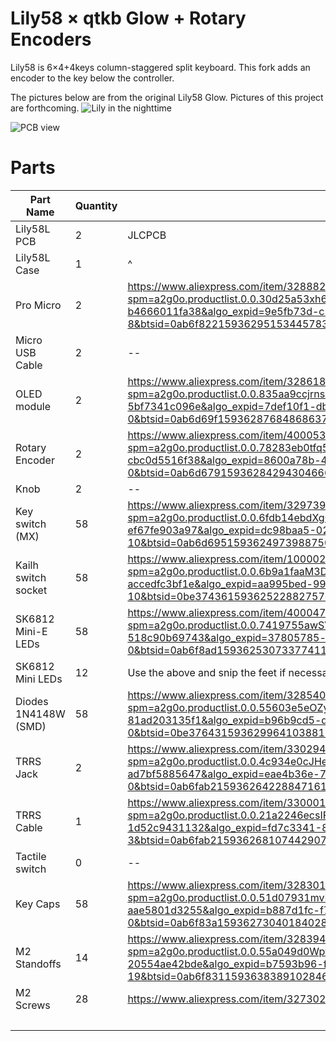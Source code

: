 # Lily58 × qtkb Glow + Rotary Encoders

Lily58 is 6×4+4keys column-staggered split keyboard.
This fork adds an encoder to the key below the controller.

The pictures below are from the original Lily58 Glow. Pictures of this project are forthcoming.
![Lily in the nighttime](https://i.imgur.com/uvap4Nt.jpg)

![PCB view](https://i.imgur.com/vjNbyMs.png)

# Parts

| Part Name            | Quantity | Link                                                                                                                                                                                                                                                                                          | Price/Unit | Total    |
| -------------------- | -------- | --------------------------------------------------------------------------------------------------------------------------------------------------------------------------------------------------------------------------------------------------------------------------------------------- | ---------- | -------- |
| Lily58L PCB          | 2        | JLCPCB                                                                                                                                                                                                                                                                                        | \$5.00     | \$10.00  |
| Lily58L Case         | 1        | ^                                                                                                                                                                                                                                                                                             | \$0.00     | \$0.00   |
| Pro Micro            | 2        | https://www.aliexpress.com/item/32888212119.html?spm=a2g0o.productlist.0.0.30d25a53xh6DaX&algo_pvid=9e5fb73d-c3e5-475f-bda1-b4666011fa38&algo_expid=9e5fb73d-c3e5-475f-bda1-b4666011fa38-8&btsid=0ab6f82215936295153445783e35b6&ws_ab_test=searchweb0_0,searchweb201602_,searchweb201603_     | \$5.59     | \$11.17  |
| Micro USB Cable      | 2        | --                                                                                                                                                                                                                                                                                            | \$0.00     | \$0.00   |
| OLED module          | 2        | https://www.aliexpress.com/item/32861875681.html?spm=a2g0o.productlist.0.0.835aa9ccjrnsdV&algo_pvid=7def10f1-db5f-4a13-951c-5bf7341c096e&algo_expid=7def10f1-db5f-4a13-951c-5bf7341c096e-0&btsid=0ab6d69f15936287684868637e6e79&ws_ab_test=searchweb0_0,searchweb201602_,searchweb201603_     | \$1.96     | \$3.92   |
| Rotary Encoder       | 2        | https://www.aliexpress.com/item/4000538091986.html?spm=a2g0o.productlist.0.0.78283eb0tfq5Hq&algo_pvid=8600a78b-42cf-44c5-bdbf-cbc0d5516f38&algo_expid=8600a78b-42cf-44c5-bdbf-cbc0d5516f38-0&btsid=0ab6d67915936284294304666e6a9f&ws_ab_test=searchweb0_0,searchweb201602_,searchweb201603_   | \$1.50     | \$3.00   |
| Knob                 | 2        | --                                                                                                                                                                                                                                                                                            |            | \$0.00   |
| Key switch (MX)      | 58       | https://www.aliexpress.com/item/32973993662.html?spm=a2g0o.productlist.0.0.6fdb14ebdXgCiL&algo_pvid=dc98baa5-021b-42b9-806a-ef67fe903a97&algo_expid=dc98baa5-021b-42b9-806a-ef67fe903a97-10&btsid=0ab6d69515936249739887508eaca4&ws_ab_test=searchweb0_0,searchweb201602_,searchweb201603_    | \$0.29     | \$16.99  |
| Kailh switch socket  | 58       | https://www.aliexpress.com/item/10000252734106.html?spm=a2g0o.productlist.0.0.6b9a1faaM3DsBf&algo_pvid=aa995bed-9941-44f5-8e5d-accedfc3bf1e&algo_expid=aa995bed-9941-44f5-8e5d-accedfc3bf1e-10&btsid=0be3743615936252288275769e1733&ws_ab_test=searchweb0_0,searchweb201602_,searchweb201603_ | \$0.22     | \$12.90  |
| SK6812 Mini-E LEDs   | 58       | https://www.aliexpress.com/item/4000475685852.html?spm=a2g0o.productlist.0.0.7419755awSVy7F&algo_pvid=37805785-d316-40cc-8d8d-518c90b69743&algo_expid=37805785-d316-40cc-8d8d-518c90b69743-0&btsid=0ab6f8ad15936253073377411eecdc&ws_ab_test=searchweb0_0,searchweb201602_,searchweb201603_   | \$0.18     | \$10.71  |
| SK6812 Mini LEDs     | 12       | Use the above and snip the feet if necessary                                                                                                                                                                                                                                                  |            | \$0.00   |
| Diodes 1N4148W (SMD) | 58       | https://www.aliexpress.com/item/32854082527.html?spm=a2g0o.productlist.0.0.55603e5eOZy7T8&algo_pvid=b96b9cd5-dafb-4d23-a64a-81ad203135f1&algo_expid=b96b9cd5-dafb-4d23-a64a-81ad203135f1-0&btsid=0be3764315936299641038815e28a0&ws_ab_test=searchweb0_0,searchweb201602_,searchweb201603_     | \$0.04     | \$2.48   |
| TRRS Jack            | 2        | https://www.aliexpress.com/item/33029465106.html?spm=a2g0o.productlist.0.0.4c934e0cJHeHoK&algo_pvid=eae4b36e-738c-4df6-8e73-ad7bf5885647&algo_expid=eae4b36e-738c-4df6-8e73-ad7bf5885647-0&btsid=0ab6fab215936264228847161e1394&ws_ab_test=searchweb0_0,searchweb201602_,searchweb201603_     | \$1.63     | \$3.26   |
| TRRS Cable           | 1        | https://www.aliexpress.com/item/33000197351.html?spm=a2g0o.productlist.0.0.21a2246ecsIFwV&algo_pvid=fd7c3341-82d4-4c30-813e-1d52c9431132&algo_expid=fd7c3341-82d4-4c30-813e-1d52c9431132-3&btsid=0ab6fab215936268107442907e1395&ws_ab_test=searchweb0_0,searchweb201602_,searchweb201603_     | \$1.79     | \$1.79   |
| Tactile switch       | 0        | --                                                                                                                                                                                                                                                                                            |            | \$0.00   |
| Key Caps             | 58       | https://www.aliexpress.com/item/32830177884.html?spm=a2g0o.productlist.0.0.51d07931mvKhno&algo_pvid=b887d1fc-f7c8-48e4-a3ef-aae5801d3255&algo_expid=b887d1fc-f7c8-48e4-a3ef-aae5801d3255-0&btsid=0ab6f83a15936273040184028e182b&ws_ab_test=searchweb0_0,searchweb201602_,searchweb201603_     | \$0.28     | \$16.24  |
| M2 Standoffs         | 14       | https://www.aliexpress.com/item/32839434178.html?spm=a2g0o.productlist.0.0.55a049d0Wpvk4j&algo_pvid=b7593b96-f169-4b42-9f04-20554ae42bde&algo_expid=b7593b96-f169-4b42-9f04-20554ae42bde-19&btsid=0ab6f83115936383891028466e7acb&ws_ab_test=searchweb0_0,searchweb201602_,searchweb201603_    | \$0.57     | \$7.99   |
| M2 Screws            | 28       | https://www.aliexpress.com/item/32730208891.html?spm=2114.12010612.8148356.21.445e15ccXDyc9g                                                                                                                                                                                                  | \$0.21     | \$5.74   |
|                      |          |                                                                                                                                                                                                                                                                                               | Total:     | \$106.19 |
